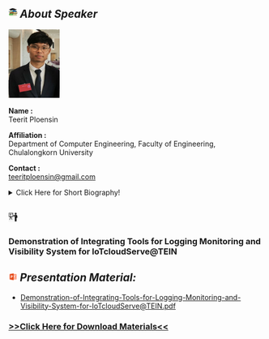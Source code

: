## <img width="3.5%" src="/Agenda/picture/biblio.png" /><link rel="stylesheet" type="text/css" media="all" href="./css/logo.css"/> <i class = "fa fa-handshake-p" aria-hidden="true">About Speaker</i> 

<img width="20%" alt="your_picture" src ="/Presentation_program/3_Demonstration_of_Integrating_Tools/picture/Teerit.jpg" /></a>

**Name :**<br>Teerit Ploensin

**Affiliation :**<br>Department of Computer Engineering, Faculty of Engineering, Chulalongkorn University

**Contact :**<br>teeritploensin@gmail.com

<details>
    <summary>Click Here for Short Biography!</summary>
</details>

## <img width="3.5%" src="/Agenda/picture/present.png" />

<h3>Demonstration of Integrating Tools for Logging Monitoring and Visibility System for IoTcloudServe@TEIN</h3>

## <img width="3.5%" src="/Agenda/picture/material.png" /><link rel="stylesheet" type="text/css" media="all" href="./css/logo.css"/> <i class = "fa fa-handshake-p" aria-hidden="true">Presentation Material:</i>
- Demonstration-of-Integrating-Tools-for-Logging-Monitoring-and-Visibility-System-for-IoTcloudServe@TEIN.pdf <br>
<h3><a href="/Presentation_program/3_Demonstration_of_Integrating_Tools/presentation_material/">>>Click Here for Download Materials<<</a></h3>